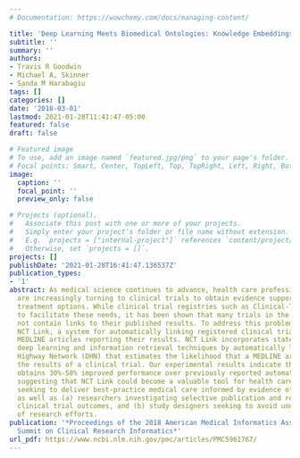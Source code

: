 ```yaml
---
# Documentation: https://wowchemy.com/docs/managing-content/

title: 'Deep Learning Meets Biomedical Ontologies: Knowledge Embeddings for Epilepsy'
subtitle: ''
summary: ''
authors:
- Travis R Goodwin
- Michael A, Skinner
- Sanda M Harabagiu
tags: []
categories: []
date: '2018-03-01'
lastmod: 2021-01-28T11:41:47-05:00
featured: false
draft: false

# Featured image
# To use, add an image named `featured.jpg/png` to your page's folder.
# Focal points: Smart, Center, TopLeft, Top, TopRight, Left, Right, BottomLeft, Bottom, BottomRight.
image:
  caption: ''
  focal_point: ''
  preview_only: false

# Projects (optional).
#   Associate this post with one or more of your projects.
#   Simply enter your project's folder or file name without extension.
#   E.g. `projects = ["internal-project"]` references `content/project/deep-learning/index.md`.
#   Otherwise, set `projects = []`.
projects: []
publishDate: '2021-01-28T16:41:47.136537Z'
publication_types:
- '1'
abstract: As medical science continues to advance, health care professionals and researchers
  are increasingly turning to clinical trials to obtain evidence supporting best-practice
  treatment options. While clinical trial registries such as Clinical-Trials.gov aim
  to facilitate these needs, it has been shown that many trials in the registry do
  not contain links to their published results. To address this problem, we present
  NCT Link, a system for automatically linking registered clinical trials to published
  MEDLINE articles reporting their results. NCT Link incorporates state-of-the-art
  deep learning and information retrieval techniques by automatically learning a Deep
  Highway Network (DHN) that estimates the likelihood that a MEDLINE article reports
  the results of a clinical trial. Our experimental results indicate that NCT Link
  obtains 30%-58% improved performance over previously reported automatic systems,
  suggesting that NCT Link could become a valuable tool for health care providers
  seeking to deliver best-practice medical care informed by evidence of clinical trials
  as well as (a) researchers investigating selective publication and reporting of
  clinical trial outcomes, and (b) study designers seeking to avoid unnecessary duplication
  of research efforts.
publication: '*Proceedings of the 2018 American Medical Informatics Association (AMIA)
  Summit on Clinical Research Informatics*'
url_pdf: https://www.ncbi.nlm.nih.gov/pmc/articles/PMC5961767/
---
```

